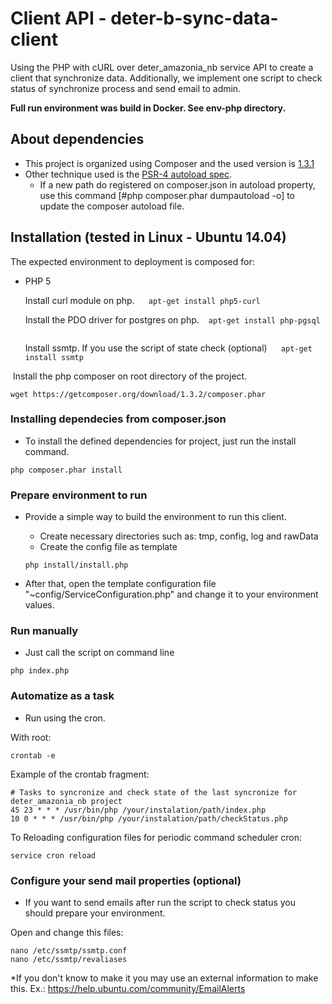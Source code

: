 # Client API - deter-b-sync-data-client

Using the PHP with cURL over deter_amazonia_nb service API to create a client that synchronize data.
Additionally, we implement one script to check status of synchronize process and send email to admin.

**Full run environment was build in Docker. See env-php directory.**

## About dependencies

- This project is organized using Composer and the used version is [1.3.1](https://getcomposer.org/download/1.3.1/composer.phar)
- Other technique used is the [PSR-4 autoload spec](http://www.php-fig.org/psr/psr-4/).
	- If a new path do registered on composer.json in autoload property, use this command [#php composer.phar dumpautoload -o] to update the composer autoload file.

## Installation (tested in Linux - Ubuntu 14.04)

The expected environment to deployment is composed for:
- PHP 5

  Install curl module on php.
  ```
  apt-get install php5-curl
  ```

  Install the PDO driver for postgres on php.
  ```
  apt-get install php-pgsql
  ```
  
  Install ssmtp. If you use the script of state check (optional)
  ```
  apt-get install ssmtp
  ```
  
  Install the php composer on root directory of the project.
  ```
  wget https://getcomposer.org/download/1.3.2/composer.phar
  ```

### Installing dependecies from composer.json
 - To install the defined dependencies for project, just run the install command.
 
  ```
  php composer.phar install
  ```

### Prepare environment to run
- Provide a simple way to build the environment to run this client.
	- Create necessary directories such as: tmp, config, log and rawData
	- Create the config file as template

  ```
  php install/install.php
  ```
- After that, open the template configuration file "~config/ServiceConfiguration.php" and change it to your environment values.

### Run manually
- Just call the script on command line

```
php index.php
```

### Automatize as a task
- Run using the cron.

With root:
```
crontab -e
```

Example of the crontab fragment:
```
# Tasks to syncronize and check state of the last syncronize for deter_amazonia_nb project
45 23 * * * /usr/bin/php /your/instalation/path/index.php
10 0 * * * /usr/bin/php /your/instalation/path/checkStatus.php
```

To Reloading configuration files for periodic command scheduler cron:
```
service cron reload
```

### Configure your send mail properties (optional)
- If you want to send emails after run the script to check status you should prepare your environment.

 Open and change this files:
 ```
 nano /etc/ssmtp/ssmtp.conf
 nano /etc/ssmtp/revaliases
 ```
 *If you don't know to make it you may use an external information to make this.
 Ex.: https://help.ubuntu.com/community/EmailAlerts
